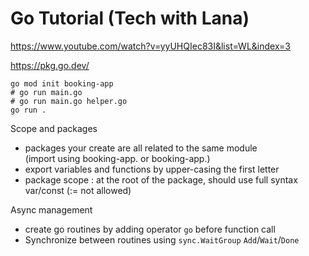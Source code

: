 # Go Tutorial (Tech with Lana)

https://www.youtube.com/watch?v=yyUHQIec83I&list=WL&index=3

https://pkg.go.dev/

```
go mod init booking-app
# go run main.go
# go run main.go helper.go
go run .
```

Scope and packages
* packages your create are all related to the same module <br>
(import using booking-app.<package> or <package> booking-app.<folder>)
* export variables and functions by upper-casing the first letter
* package scope : at the root of the package, should use full syntax var/const (:= not allowed)

Async management
* create go routines by adding operator `go` before function call
* Synchronize between routines using `sync.WaitGroup` `Add`/`Wait`/`Done`